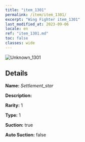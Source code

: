 ```yaml
---
title: "item_1301"
permalink: /item/item_1301/
excerpt: "Wing Fighter item_1301"
last_modified_at: 2023-09-06
locale: en
ref: "item_1301.md"
toc: false
classes: wide
---
```



 ![Unknown_1301](/images/item/Settlement_star_p.png)



## Details

 **Name:** *Settlement_star* 

 **Description:** 

 **Rarity:** 1 

 **Type:** 1 

 **Suction:** true 

 **Auto Suction:** false 


